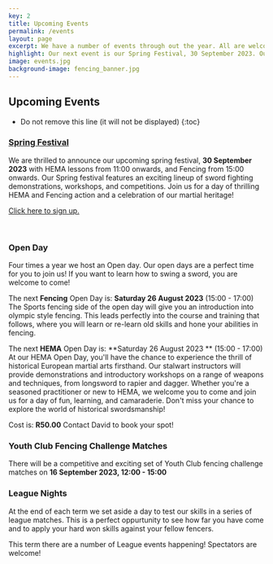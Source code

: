 ```yaml
---
key: 2
title: Upcoming Events
permalink: /events
layout: page
excerpt: We have a number of events through out the year. All are welcome to join us on our Open Days to get a taste and sense of what we do. Please contact us to book your place in the Open day session!
highlight: Our next event is our Spring Festival, 30 September 2023. Our next fencing open day is on Saturday 26 August 2023. Our next HEMA open day is on Saturday 26 August 2023. Please contact David to book your spot!
image: events.jpg
background-image: fencing_banner.jpg
---
```


## Upcoming Events

* Do not remove this line (it will not be displayed)
{:toc}

### [Spring Festival](https://docs.google.com/forms/d/e/1FAIpQLSfFvcVPeN--wE0M9nI4CBznVBJNNM6WT6iHnult2fzljXxMXA/viewform)
We are thrilled to announce our upcoming spring festival, **30 September 2023** with HEMA lessons from 11:00 onwards, and Fencing from 15:00 onwards. Our Spring festival features an exciting lineup of sword fighting demonstrations, workshops, and competitions. Join us for a day of thrilling HEMA and Fencing action and a celebration of our martial heritage!  

[Click here to sign up.](https://docs.google.com/forms/d/e/1FAIpQLSfFvcVPeN--wE0M9nI4CBznVBJNNM6WT6iHnult2fzljXxMXA/viewform)

<br/>


### Open Day  
Four times a year we host an Open day. Our open days are a perfect time for you to join us! If you want to learn how to swing a sword, you are welcome to come!

The next **Fencing** Open Day is: **Saturday 26 August 2023** (15:00 - 17:00)  
The Sports fencing side of the open day will give you an introduction into olympic style fencing. This leads perfectly into the course and training that follows, where you will learn or re-learn old skills and hone your abilities in fencing.

The next **HEMA** Open Day is: **Saturday 26 August 2023 ** (15:00 - 17:00)  
At our HEMA Open Day, you'll have the chance to experience the thrill of historical European martial arts firsthand. Our stalwart instructors will provide demonstrations and introductory workshops on a range of weapons and techniques, from longsword to rapier and dagger. Whether you're a seasoned practitioner or new to HEMA, we welcome you to come and join us for a day of fun, learning, and camaraderie. Don't miss your chance to explore the world of historical swordsmanship!

Cost is: **R50.00**
Contact David to book your spot!

### Youth Club Fencing Challenge Matches
There will be a competitive and exciting set of Youth Club fencing challenge matches on **16 September 2023, 12:00 - 15:00**

### League Nights

At the end of each term we set aside a day to test our skills in a series of league matches. This is a perfect oppurtunity to see how far you have come and to apply your hard won skills against your fellow fencers.

This term there are a number of League events happening! Spectators are welcome!

